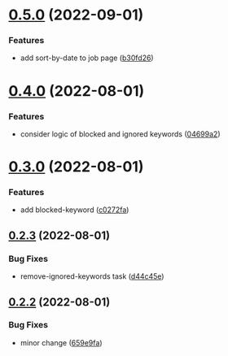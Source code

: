 # [0.5.0](https://github.com/ghorbani-mohammad/rasad-social/compare/v0.4.0...v0.5.0) (2022-09-01)


### Features

* add sort-by-date to job page ([b30fd26](https://github.com/ghorbani-mohammad/rasad-social/commit/b30fd2618350c3bab9ffd52e2ba37fc1e5835ccf))



# [0.4.0](https://github.com/ghorbani-mohammad/rasad-social/compare/v0.3.0...v0.4.0) (2022-08-01)


### Features

* consider logic of blocked and ignored keywords ([04699a2](https://github.com/ghorbani-mohammad/rasad-social/commit/04699a223379ae99b286797408c6ae3b57e330e8))



# [0.3.0](https://github.com/ghorbani-mohammad/rasad-social/compare/v0.2.3...v0.3.0) (2022-08-01)


### Features

* add blocked-keyword ([c0272fa](https://github.com/ghorbani-mohammad/rasad-social/commit/c0272fa318e89a057d3712db41b615af5057e78b))



## [0.2.3](https://github.com/ghorbani-mohammad/rasad-social/compare/v0.2.2...v0.2.3) (2022-08-01)


### Bug Fixes

* remove-ignored-keywords task ([d44c45e](https://github.com/ghorbani-mohammad/rasad-social/commit/d44c45e4b113af505825fb8584e016948ef2cb49))



## [0.2.2](https://github.com/ghorbani-mohammad/rasad-social/compare/v0.2.1...v0.2.2) (2022-08-01)


### Bug Fixes

* minor change ([659e9fa](https://github.com/ghorbani-mohammad/rasad-social/commit/659e9fa947a4cfa696475266fcab9e09d4875f5a))



